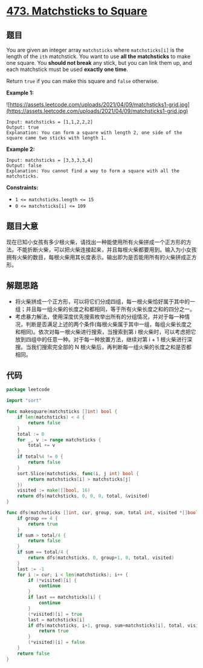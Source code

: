 # [473. Matchsticks to Square](https://leetcode.com/problems/matchsticks-to-square/)


## 题目

You are given an integer array `matchsticks` where `matchsticks[i]` is the length of the `ith` matchstick. You want to use **all the matchsticks** to make one square. You **should not break** any stick, but you can link them up, and each matchstick must be used **exactly one time**.

Return `true` if you can make this square and `false` otherwise.

**Example 1:**

![https://assets.leetcode.com/uploads/2021/04/09/matchsticks1-grid.jpg](https://assets.leetcode.com/uploads/2021/04/09/matchsticks1-grid.jpg)

```
Input: matchsticks = [1,1,2,2,2]
Output: true
Explanation: You can form a square with length 2, one side of the square came two sticks with length 1.
```

**Example 2:**

```
Input: matchsticks = [3,3,3,3,4]
Output: false
Explanation: You cannot find a way to form a square with all the matchsticks.
```

**Constraints:**

- `1 <= matchsticks.length <= 15`
- `0 <= matchsticks[i] <= 109`

## 题目大意

现在已知小女孩有多少根火柴，请找出一种能使用所有火柴拼成一个正方形的方法。不能折断火柴，可以把火柴连接起来，并且每根火柴都要用到。输入为小女孩拥有火柴的数目，每根火柴用其长度表示。输出即为是否能用所有的火柴拼成正方形。

## 解题思路

- 将火柴拼成一个正方形，可以将它们分成四组，每一根火柴恰好属于其中的一组；并且每一组火柴的长度之和都相同，等于所有火柴长度之和的四分之一。
- 考虑暴力解法，使用深度优先搜索枚举出所有的分组情况，并对于每一种情况，判断是否满足上述的两个条件(每根火柴属于其中一组，每组火柴长度之和相同)。依次对每一根火柴进行搜索，当搜索到第 i 根火柴时，可以考虑把它放到四组中的任意一种。对于每一种放置方法，继续对第 i + 1 根火柴进行深搜。当我们搜索完全部的 N 根火柴后，再判断每一组火柴的长度之和是否都相同。

## 代码

```go
package leetcode

import "sort"

func makesquare(matchsticks []int) bool {
    if len(matchsticks) < 4 {
        return false
    }
    total := 0
    for _, v := range matchsticks {
        total += v
    }
    if total%4 != 0 {
        return false
    }
    sort.Slice(matchsticks, func(i, j int) bool {
        return matchsticks[i] > matchsticks[j]
    })
    visited := make([]bool, 16)
    return dfs(matchsticks, 0, 0, 0, total, &visited)
}

func dfs(matchsticks []int, cur, group, sum, total int, visited *[]bool) bool {
    if group == 4 {
        return true
    }
    if sum > total/4 {
        return false
    }
    if sum == total/4 {
        return dfs(matchsticks, 0, group+1, 0, total, visited)
    }
    last := -1
    for i := cur; i < len(matchsticks); i++ {
        if (*visited)[i] {
            continue
        }
        if last == matchsticks[i] {
            continue
        }
        (*visited)[i] = true
        last = matchsticks[i]
        if dfs(matchsticks, i+1, group, sum+matchsticks[i], total, visited) {
            return true
        }
        (*visited)[i] = false
    }
    return false
}
```